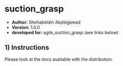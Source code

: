 # suction_grasp

* **Author:** Shehabeldin Abdelgawad
* **Version:** 1.0.0
* **developed for:** agile_suction_grasp (see links below)

## 1) Instructions

Please look at the docs available with the distribution.
